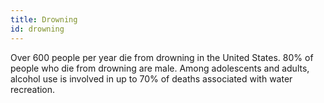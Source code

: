 ```yaml
---
title: Drowning
id: drowning
---
```


Over 600 people per year die from drowning in the United States. 80% of people who die from drowning are male. Among adolescents and adults, alcohol use is involved in up to 70% of deaths associated with water recreation.
